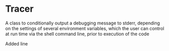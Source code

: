 # Tracer
A class to conditionally output a debugging message to stderr, depending on the settings of several environment variables, which the user can control at run time via the shell command line, prior to execution of the code

Added line


